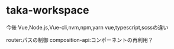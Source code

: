# taka-workspace
今後
Vue,Node.js,Vue-cli,nvm,npm,yarn
vue,typescript,scssの違い

router:パスの制御
composition-api:コンポーネントの再利用？

